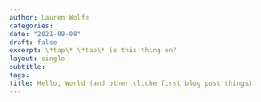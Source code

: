```yaml
---
author: Lauren Wolfe
categories:
date: "2021-09-08"
draft: false
excerpt: \*tap\* \*tap\* is this thing on?
layout: single
subtitle:
tags:
title: Hello, World (and other cliche first blog post things)
---
```



